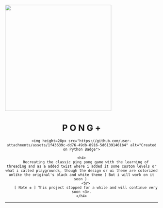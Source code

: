 <a id="readme-top"></a>

<img height=350px src="https://github.com/user-attachments/assets/f910a823-b4bf-4a58-a798-eb3a3d685f16" align="center" >

<h1></h1>
<h1 align="center"> P O N G + </h1>

<div align="center">

    <img height=28px src="https://github.com/user-attachments/assets/1f43639c-dd76-49db-8916-5d61391461b4" alt="Created on Python Badge">

    <h4>
        Recreating the classic ping pong game with the learning of threading and as a added twist where i added it some custom levels or what i called playgrounds, though the design or ui theme are colorized unlike the original's black and white theme ( But i will work on it soon ).
        <br>
        [ Note ♻️ ] This project stopped for a while and will continue very soon <3>.
    </h4>

</div>

<hr>
